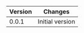 | Version | Changes                                                    |
| --------|------------------------------------------------------------|
| 0.0.1   | Initial version                                            |